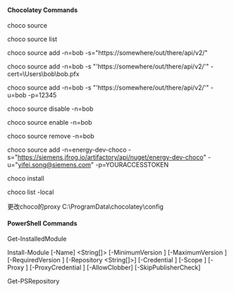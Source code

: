 #### Chocolatey Commands

choco source

choco source list

choco source add -n=bob -s="https://somewhere/out/there/api/v2/"

choco source add -n=bob -s "'https://somewhere/out/there/api/v2/'" -cert=\Users\bob\bob.pfx

choco source add -n=bob -s "'https://somewhere/out/there/api/v2/'" -u=bob -p=12345

choco source disable -n=bob

choco source enable -n=bob

choco source remove -n=bob

choco source add -n=energy-dev-choco -s="https://siemens.jfrog.io/artifactory/api/nuget/energy-dev-choco" -u="yifei.song@siemens.com" -p=YOURACCESSTOKEN

choco install <chocoPackageName>
  
choco list -local
  
更改choco的proxy
C:\ProgramData\chocolatey\config

#### PowerShell Commands

Get-InstalledModule

Install-Module
       [-Name] <String[]>
       [-MinimumVersion <String>]
       [-MaximumVersion <String>]
       [-RequiredVersion <String>]
       [-Repository <String[]>]
       [-Credential <PSCredential>]
       [-Scope <String>]
       [-Proxy <Uri>]
       [-ProxyCredential <PSCredential>]
       [-AllowClobber]
       [-SkipPublisherCheck]
  
  Get-PSRepository
